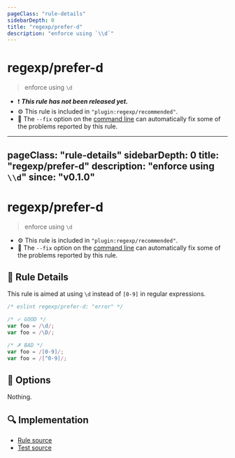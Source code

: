 ```yaml
---
pageClass: "rule-details"
sidebarDepth: 0
title: "regexp/prefer-d"
description: "enforce using `\\d`"
---
```

# regexp/prefer-d

> enforce using `\d`

- :exclamation: <badge text="This rule has not been released yet." vertical="middle" type="error"> ***This rule has not been released yet.*** </badge>
- :gear: This rule is included in `"plugin:regexp/recommended"`.
- :wrench: The `--fix` option on the [command line](https://eslint.org/docs/user-guide/command-line-interface#fixing-problems) can automatically fix some of the problems reported by this rule.

---
pageClass: "rule-details"
sidebarDepth: 0
title: "regexp/prefer-d"
description: "enforce using `\\d`"
since: "v0.1.0"
---
# regexp/prefer-d

> enforce using `\d`

- :gear: This rule is included in `"plugin:regexp/recommended"`.
- :wrench: The `--fix` option on the [command line](https://eslint.org/docs/user-guide/command-line-interface#fixing-problems) can automatically fix some of the problems reported by this rule.

## :book: Rule Details

This rule is aimed at using `\d` instead of `[0-9]` in regular expressions.

<eslint-code-block fix>

```js
/* eslint regexp/prefer-d: "error" */

/* ✓ GOOD */
var foo = /\d/;
var foo = /\D/;

/* ✗ BAD */
var foo = /[0-9]/;
var foo = /[^0-9]/;
```

</eslint-code-block>

## :wrench: Options

Nothing.

## :mag: Implementation

- [Rule source](https://github.com/ota-meshi/eslint-plugin-regexp/blob/master/lib/rules/prefer-d.ts)
- [Test source](https://github.com/ota-meshi/eslint-plugin-regexp/blob/master/tests/lib/rules/prefer-d.ts)
